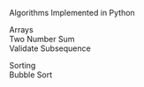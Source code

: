 Algorithms Implemented in Python  

Arrays  
Two Number Sum  
Validate Subsequence  


Sorting  
Bubble Sort  
